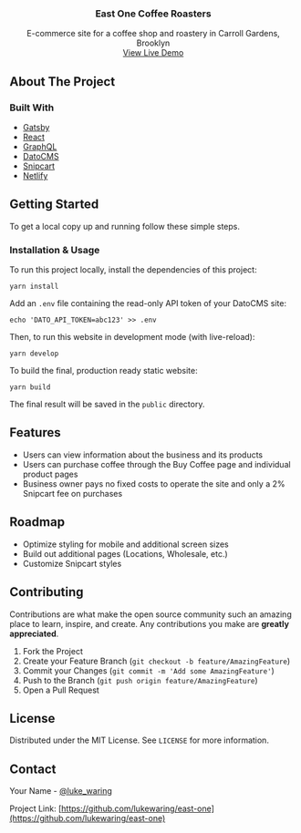 <h3 align="center">East One Coffee Roasters</h3>

<p align="center">E-commerce site for a coffee shop and roastery in Carroll Gardens, Brooklyn
    <br/>
    <a href="https://east-one.netlify.app/">View Live Demo</a>
</p>

## About The Project

### Built With

- [Gatsby](https://www.gatsbyjs.org/)
- [React](https://reactjs.org/)
- [GraphQL](http://graphql.org/)
- [DatoCMS](https://www.datocms.com/)
- [Snipcart](https://snipcart.com/)
- [Netlify](https://netlify.com/)

## Getting Started

To get a local copy up and running follow these simple steps.

### Installation & Usage

To run this project locally, install the dependencies of this project:

```
yarn install
```

Add an `.env` file containing the read-only API token of your DatoCMS site:

```
echo 'DATO_API_TOKEN=abc123' >> .env
```

Then, to run this website in development mode (with live-reload):

```
yarn develop
```

To build the final, production ready static website:

```
yarn build
```

The final result will be saved in the `public` directory.

## Features

- Users can view information about the business and its products
- Users can purchase coffee through the Buy Coffee page and individual product pages
- Business owner pays no fixed costs to operate the site and only a 2% Snipcart fee on purchases

## Roadmap

- Optimize styling for mobile and additional screen sizes
- Build out additional pages (Locations, Wholesale, etc.)
- Customize Snipcart styles

## Contributing

Contributions are what make the open source community such an amazing place to learn, inspire, and create. Any contributions you make are **greatly appreciated**.

1. Fork the Project
2. Create your Feature Branch (`git checkout -b feature/AmazingFeature`)
3. Commit your Changes (`git commit -m 'Add some AmazingFeature'`)
4. Push to the Branch (`git push origin feature/AmazingFeature`)
5. Open a Pull Request

## License

Distributed under the MIT License. See `LICENSE` for more information.

## Contact

Your Name - [@luke_waring](https://twitter.com/luke_waring)

Project Link: [https://github.com/lukewaring/east-one](https://github.com/lukewaring/east-one)
